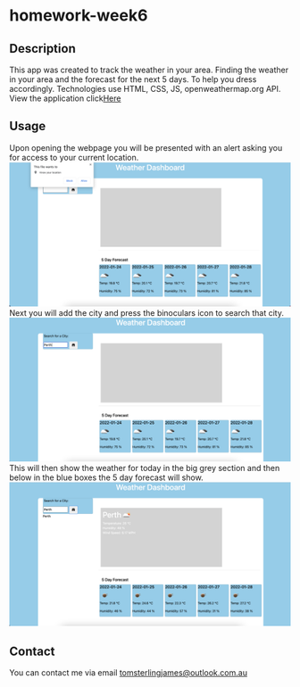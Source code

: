 # homework-week6

## Description
This app was created to track the weather in your area. Finding the weather in your area and the forecast for the next 5 days. To help you dress accordingly. Technologies use HTML, CSS, JS, openweathermap.org API. View the application click<a href="https://skipsterling.github.io/homework-week6/">Here</a>

## Usage
Upon opening the webpage you will be presented with an alert asking you for access to your current location.
<img src='/images/ss1.png' alt='Screen shot of page'>
Next you will add the city and press the binoculars icon to search that city.
<img src='/images/ss2.png' alt='Screen shot of the page'>
This will then show the weather for today in the big grey section and then below in the blue boxes the 5 day forecast will show. 
<img src='/images/ss3.png' alt='Screen shot of the final procuct'>

## Contact
You can contact me via email tomsterlingjames@outlook.com.au
